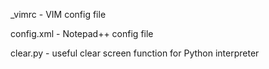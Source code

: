 _vimrc - VIM config file

config.xml - Notepad++ config file

clear.py - useful clear screen function for Python interpreter
